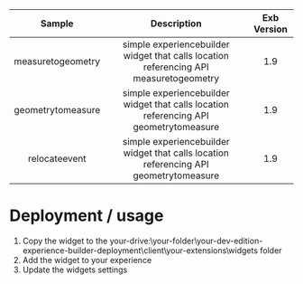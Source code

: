 | Sample  | Description    | Exb Version
| :---:   | :---: | :---: |
| measuretogeometry | simple experiencebuilder widget that calls location referencing API measuretogeometry   | 1.9 |
| geometrytomeasure | simple experiencebuilder widget that calls location referencing API geometrytomeasure   | 1.9 |
| relocateevent | simple experiencebuilder widget that calls location referencing API geometrytomeasure   | 1.9 |

# Deployment / usage
1. Copy the widget to the your-drive:\your-folder\your-dev-edition-experience-builder-deployment\client\your-extensions\widgets folder
2. Add the widget to your experience
3. Update the widgets settings
